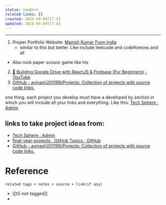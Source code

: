 ```yaml
---
status: newBorn
related-links: []
created: 2025-04-04T17:23
updated: 2025-04-04T17:43
---
```

---


1. Proper Portfolio Website: [Manish Kumar From India](https://manish-kumar-portfolio-website.netlify.app/)
	- similar to this but better. Like include leetcode and codeforeces and all
- Also rock paper scissor game like his
2. [🔴 Building Google Drive with ReactJS & Firebase (For Beginners) - YouTube](https://www.youtube.com/watch?v=ljuCH6_jrYE)
3. [GitHub - avinash201199/Projects: Collection of projects with source code links.](https://github.com/avinash201199/Projects?tab=readme-ov-file)

one thing. each project you develop must have a developed by section in which you will include all your links and everything. Like this: [Tech Sphere : Admin](https://e-learning-tech-sphere.netlify.app/developer)

## links to take project ideas from:

- [Tech Sphere : Admin](https://e-learning-tech-sphere.netlify.app/developer)
- [final-year-projects · GitHub Topics · GitHub](https://github.com/topics/final-year-projects?o=desc&s=)
- [GitHub - avinash201199/Projects: Collection of projects with source code links.](https://github.com/avinash201199/Projects?tab=readme-ov-file)


# Reference
`related tags + notes + source + link(if any)`
 
- [[tG not-tagged]]
- 